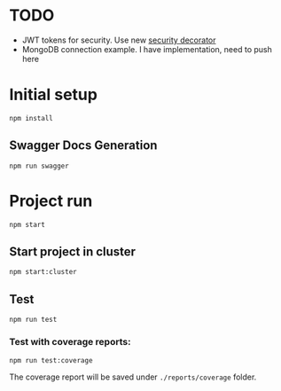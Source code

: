 # TODO
- JWT tokens for security. Use new [security decorator](https://github.com/thiagobustamante/typescript-rest/wiki/@Security-Decorator)
- MongoDB connection example. I have implementation, need to push here

# Initial setup
```
npm install
```

## Swagger Docs Generation

```
npm run swagger
```

# Project run
```
npm start
```

## Start project in cluster
```
npm start:cluster
```

## Test

```
npm run test
```

### Test with coverage reports:

```
npm run test:coverage
```

The coverage report will be saved under ```./reports/coverage``` folder.

